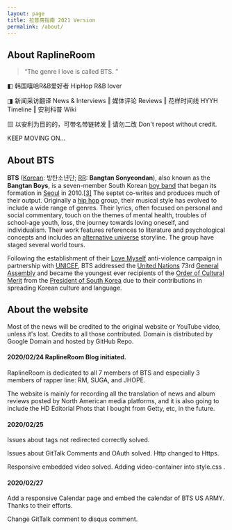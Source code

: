 ```yaml
---
layout: page
title: 拉普房指南 2021 Version
permalink: /about/
---
```


## About RaplineRoom

> “The genre I love is called BTS. ”

◧ 韩国嘻哈R&B爱好者 HipHop R&B lover

◨ 新闻采访翻译 News & Interviews ‖ 媒体评论 Reviews ‖ 花样时间线 HYYH Timeline ‖ 安利科普 Wiki

▨ 以安利为目的的，可带名带链转发 ‖ 请勿二改 Don't repost without credit.

KEEP MOVING ON...

## About BTS

**BTS** ([Korean](https://en.wikipedia.org/wiki/Korean_language): 방탄소년단; [RR](https://en.wikipedia.org/wiki/Revised_Romanization_of_Korean): **Bangtan Sonyeondan**), also known as the **Bangtan Boys**, is a seven-member South Korean [boy band](https://en.wikipedia.org/wiki/Boy_band) that began its formation in [Seoul](https://en.wikipedia.org/wiki/Seoul) in 2010.[[3\]](https://en.wikipedia.org/wiki/BTS_(band)#cite_note-3) The septet co-writes and produces much of their output. Originally a [hip hop](https://en.wikipedia.org/wiki/Hip_hop_music) group, their musical style has evolved to include a wide range of genres. Their lyrics, often focused on personal and social commentary, touch on the themes of mental health, troubles of school-age youth, loss, the journey towards loving oneself, and individualism. Their work features references to literature and psychological concepts and includes an [alternative universe](https://en.wikipedia.org/wiki/Parallel_universes_in_fiction) storyline. The group have staged several world tours.

Following the establishment of their [Love Myself](https://en.wikipedia.org/wiki/Love_Myself_(campaign)) anti-violence campaign in partnership with [UNICEF](https://en.wikipedia.org/wiki/UNICEF), BTS addressed the [United Nations](https://en.wikipedia.org/wiki/United_Nations) 73rd [General Assembly](https://en.wikipedia.org/wiki/United_Nations_General_Assembly) and became the youngest ever recipients of the [Order of Cultural Merit](https://en.wikipedia.org/wiki/Order_of_Cultural_Merit_(Korea)) from the [President of South Korea](https://en.wikipedia.org/wiki/President_of_South_Korea) due to their contributions in spreading Korean culture and language.

## About the website

Most of the news will be credited to the original website or YouTube video, unless it's lost. Credits to all those contributed. Domain is distributed by Google Domain and hosted by GitHub Repo. 

#### 2020/02/24 RaplineRoom Blog initiated. 

RaplineRoom is dedicated to all 7 members of BTS and especially 3 members of rapper line: RM, SUGA, and JHOPE. 

The website is mainly for recording all the translation of news and album reviews posted by North American media platforms, and it is also going to include the HD Editorial Phots that I bought from Getty, etc, in the future. 

#### 2020/02/25 
Issues about tags not redirected correctly solved.

Issues about GitTalk Comments and OAuth solved. Http changed to Https.

Responsive embedded video solved. Adding video-container into style.css . 

#### 2020/02/27

Add a responsive Calendar page and embed the calendar of BTS US ARMY. Thanks to their efforts. 

Change GitTalk comment to disqus comment. 